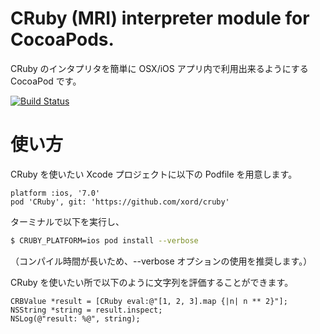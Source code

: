 # CRuby (MRI) interpreter module for CocoaPods.

CRuby のインタプリタを簡単に OSX/iOS アプリ内で利用出来るようにする
CocoaPod です。

[![Build Status](https://travis-ci.org/xord/cruby.svg?branch=master)](https://travis-ci.org/xord/cruby)

# 使い方

CRuby を使いたい Xcode プロジェクトに以下の Podfile を用意します。

```
platform :ios, '7.0'
pod 'CRuby', git: 'https://github.com/xord/cruby'
```

ターミナルで以下を実行し、

```sh
$ CRUBY_PLATFORM=ios pod install --verbose
```
（コンパイル時間が長いため、--verbose オプションの使用を推奨します。）

CRuby を使いたい所で以下のように文字列を評価することができます。

```objc
CRBValue *result = [CRuby eval:@"[1, 2, 3].map {|n| n ** 2}"];
NSString *string = result.inspect;
NSLog(@"result: %@", string);
```
